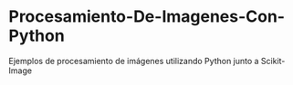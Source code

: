 # Procesamiento-De-Imagenes-Con-Python
Ejemplos de procesamiento de imágenes utilizando Python junto a Scikit-Image
